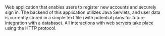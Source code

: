 Web application that enables users to register new accounts and securely sign in. The backend of this application utilizes Java Servlets, and user data is currently stored in a simple text file (with potential plans for future integration with a database). All interactions with web servers take place using the HTTP protocol.
